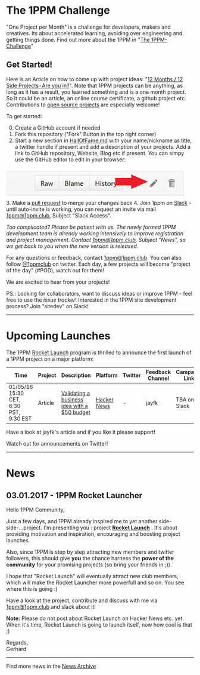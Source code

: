 # The 1PPM Challenge

"One Project per Month" is a challenge for developers, makers and creatives. Its about accelerated learning, avoiding over engineering and getting things done. Find out more about the 1PPM in "[The 1PPM-Challenge](https://medium.com/1ppm/the-1ppm-challenge-eaed5df0ef5a#.oejtaqmy0)"

## Get Started!

Here is an Article on how to come up with project ideas: "[12 Months / 12 Side Projects - Are you in?](https://medium.com/@gerji/12-months-12-side-projects-are-you-in-c395dbcd648e#.qle34253j)". Note that 1PPM projects can be anything, as long as it has a result, you learned something and is a one month project. So it could be an article, an online course certificate, a github project etc. Contributions to [open source projects](https://github.com/FreeCodeCamp/how-to-contribute-to-open-source)  are especially welcome!


To get started:

0. Create a GitHub account if needed
1. Fork this repository ("Fork" Button in the top right corner)
2. Start a new section in [HallOfFame.md](HallOfFame.md) with your name/nickname as title, a twitter handle if present and add a description of your projects. Add a link to GitHub repository, Website, Blog etc if present. You can simpy use the GitHub editor to edit in your browser:  

 ![brower edit](img/browser_edit.png)   
3. Make a [pull request](http://kbroman.org/github_tutorial/pages/fork.html) to merge your changes back
4. Join 1ppm on [Slack](https://1ppmclub.slack.com) - until auto-invite is working, you can request an invite via mail [1ppm@1ppm.club](mailto:1ppm@1ppm.club), Subject "Slack Access".

*Too complicated? Please be patient with us. The newly formed 1PPM development team is already working intensively to improve registration and project management. Contact [1ppm@1ppm.club](mailto:1ppm@1ppm.club), Subject "News", so we get back to you when the new version is released.*

For any questions or feedback, contact [1ppm@1ppm.club](mailto:1ppm@1ppm.club). You can also follow [@1ppmclub](https://twitter.com/1ppmclub) on twitter. Each day, a few projects will become "project of the day" (#POD), watch out for them!

We are excited to hear from your projects!

PS.: Looking for collaborators, want to discuss ideas or improve 1PPM - feel free to use the *issue tracker*! Interested in the 1PPM site development process? Join "sitedev" on Slack!

---
# Upcoming Launches

The 1PPM [Rocket Launch](https://github.com/1ppm/RocketLaunch) program is thrilled to announce the first launch of a 1PPM project on a major platform:

|Time   |Project  |Description |Platform | Twitter | Feedback Channel| Campaign Link |
|-------|---------|------------|---------|---------|-----------------|---------------|
|01/05/16 15:30 CET, 6:30 PST, 9:30 EST| Article | [Validating a business idea with a $50 budget](https://medium.com/1ppm/validating-a-business-idea-with-a-50-budget-890eccae457a#.ode9vyp0u) | [Hacker News](https://news.ycombinator.com/newest) | - | jayfk | TBA on Slack |

Have a look at jayfk's article and if you like it please support!

Watch out for announcements on Twitter!

---
# News

## 03.01.2017 - 1PPM Rocket Launcher

Hello 1PPM Community,

Just a few days, and 1PPM already inspired me to yet another side-side-...project. I'm presenting you : project **[Rocket Launch](https://github.com/1ppm/RocketLaunch)** . It's about providing motivation and inspiration, encouraging and boosting project launches.

 Also, since 1PPM is step by step attracting new members and twitter followers, this should give **you** the chance harness the **power of the community** for your promising projects (so bring your friends in ;)).

 I hope that "Rocket Launch" will eventually attract new club members, which will make the Rocket Launcher more powerfull and so on. You see where this is going :)

Have a look at the project, contribute and discuss with me via [1ppm@1ppm.club](mailto:1ppm@1ppm.club) and slack about it!

**Note:** Please do not post about Rocket Launch on Hacker News etc. yet. When it's time, Rocket Launch is going to launch itself, now how cool is that ;)

Regards,  
Gerhard

---
Find more news in the [News Archive](News_201701.md)
